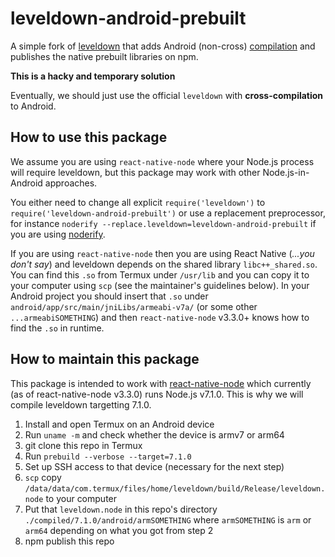 # leveldown-android-prebuilt

A simple fork of [leveldown](https://github.com/Level/leveldown) that adds
Android (non-cross) [compilation](https://github.com/Level/leveldown/pull/411)
and publishes the native prebuilt libraries on npm.

**This is a hacky and temporary solution**

Eventually, we should just use the official `leveldown` with
**cross-compilation** to Android.

## How to use this package

We assume you are using `react-native-node` where your Node.js process will
require leveldown, but this package may work with other Node.js-in-Android
approaches.

You either need to change all explicit `require('leveldown')` to
`require('leveldown-android-prebuilt')` or use a replacement preprocessor, for
instance `noderify --replace.leveldown=leveldown-android-prebuilt` if you are
using [noderify](https://github.com/dominictarr/noderify).

If you are using `react-native-node` then you are using React Native (_...you
don't say_) and leveldown depends on the shared library `libc++_shared.so`. You
can find this `.so` from Termux under `/usr/lib` and you can copy it to your
computer using `scp` (see the maintainer's guidelines below). In your Android
project you should insert that `.so` under
`android/app/src/main/jniLibs/armeabi-v7a/` (or some other
`...armeabiSOMETHING`) and then `react-native-node` v3.3.0+ knows how to find
the `.so` in runtime.

## How to maintain this package

This package is intended to work with
[react-native-node](https://github.com/staltz/react-native-node) which currently
(as of react-native-node v3.3.0) runs Node.js v7.1.0. This is why we will
compile leveldown targetting 7.1.0.

1. Install and open Termux on an Android device
2. Run `uname -m` and check whether the device is armv7 or arm64
3. git clone this repo in Termux
4. Run `prebuild --verbose --target=7.1.0`
5. Set up SSH access to that device (necessary for the next step)
6. `scp` copy
   `/data/data/com.termux/files/home/leveldown/build/Release/leveldown.node` to
   your computer
7. Put that `leveldown.node` in this repo's directory
   `./compiled/7.1.0/android/armSOMETHING` where `armSOMETHING` is `arm` or
   `arm64` depending on what you got from step 2
8. npm publish this repo
